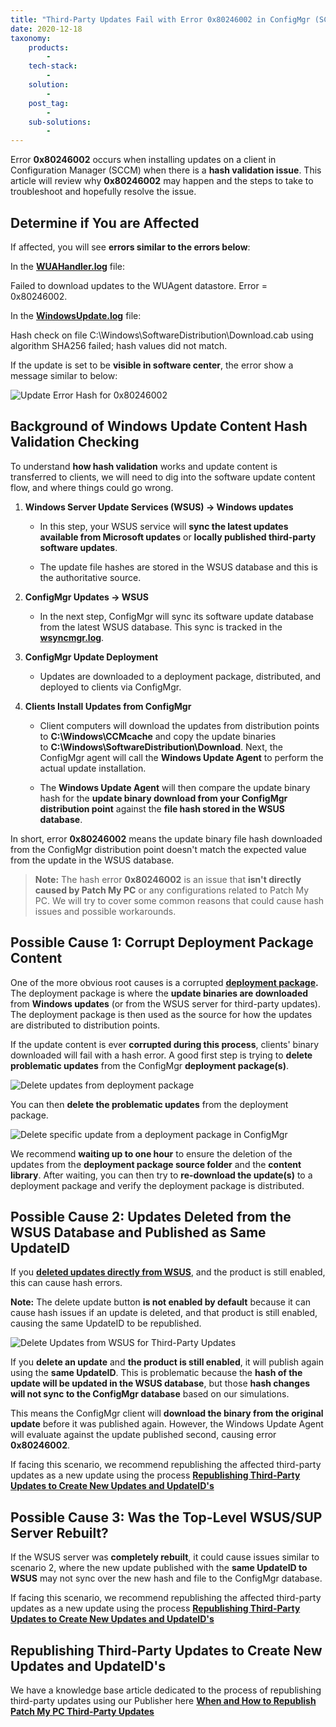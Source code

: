 ```yaml
---
title: "Third-Party Updates Fail with Error 0x80246002 in ConfigMgr (SCCM)"
date: 2020-12-18
taxonomy:
    products:
        - 
    tech-stack:
        - 
    solution:
        - 
    post_tag:
        - 
    sub-solutions:
        - 
---
```


Error **0x80246002** occurs when installing updates on a client in Configuration Manager (SCCM) when there is a **hash validation issue**. This article will review why **0x80246002** may happen and the steps to take to troubleshoot and hopefully resolve the issue.

## Determine if You are Affected

If affected, you will see **errors similar to the errors below**:

In the **[WUAHandler.log](https://patchmypc.com/collecting-log-files-for-patch-my-pc-support#update-troubleshooting-client-logs)** file:

Failed to download updates to the WUAgent datastore. Error = 0x80246002.

In the **[WindowsUpdate.log](https://docs.microsoft.com/en-us/windows/deployment/update/windows-update-logs)** file:

Hash check on file C:\\Windows\\SoftwareDistribution\\Download.cab using algorithm SHA256 failed; hash values did not match.

If the update is set to be **visible in software center**, the error show a message similar to below:

![Update Error Hash for 0x80246002](images/Update-Error-Hash-for-0x80246002-1.png)

## Background of Windows Update Content Hash Validation Checking

To understand **how hash validation** works and update content is transferred to clients, we will need to dig into the software update content flow, and where things could go wrong.

1. **Windows Server Update Services (WSUS) -> Windows updates**
    - In this step, your WSUS service will **sync the latest updates available from Microsoft updates** or **locally published third-party software updates**.
    
    - The update file hashes are stored in the WSUS database and this is the authoritative source.

3. **ConfigMgr Updates -> WSUS**
    - In the next step, ConfigMgr will sync its software update database from the latest WSUS database. This sync is tracked in the **[wsyncmgr.log](https://docs.microsoft.com/en-us/mem/configmgr/core/plan-design/hierarchy/log-files#BKMK_SUPLog)**.

5. **ConfigMgr Update Deployment**
    - Updates are downloaded to a deployment package, distributed, and deployed to clients via ConfigMgr.

7. **Clients Install Updates from ConfigMgr**
    - Client computers will download the updates from distribution points to **C:\\Windows\\CCMcache** and copy the update binaries to **C:\\Windows\\SoftwareDistribution\\Download**. Next, the ConfigMgr agent will call the **Windows Update Agent** to perform the actual update installation.
    
    - The **Windows Update Agent** will then compare the update binary hash for the **update binary download from your ConfigMgr distribution point** against the **file hash stored in the WSUS database**.

In short, error **0x80246002** means the update binary file hash downloaded from the ConfigMgr distribution point doesn't match the expected value from the update in the WSUS database.

> **Note:** The hash error **0x80246002** is an issue that **isn't directly caused by Patch My PC** or any configurations related to Patch My PC. We will try to cover some common reasons that could cause hash issues and possible workarounds.

## Possible Cause 1: Corrupt Deployment Package Content

One of the more obvious root causes is a corrupted **[deployment package](https://docs.microsoft.com/en-us/mem/configmgr/sum/deploy-use/manually-deploy-software-updates#process-to-download-content-for-the-software-update-group).** The deployment package is where the **update binaries are downloaded** from **Windows updates** (or from the WSUS server for third-party updates). The deployment package is then used as the source for how the updates are distributed to distribution points.

If the update content is ever **corrupted during this process**, clients' binary downloaded will fail with a hash error. A good first step is trying to **delete problematic updates** from the ConfigMgr **deployment package(s)**.

![Delete updates from deployment package](images/Delete-updates-from-deployment-package.png)

You can then **delete the problematic updates** from the deployment package.

![Delete specific update from a deployment package in ConfigMgr](images/Delete-specific-update-from-a-deployment-package-in-ConfigMgr.png)

We recommend **waiting up to one hour** to ensure the deletion of the updates from the **deployment package source folder** and the **content library**. After waiting, you can then try to **re-download the update(s)** to a deployment package and verify the deployment package is distributed.

## Possible Cause 2: Updates Deleted from the WSUS Database and Published as Same UpdateID

If you **[deleted updates directly from WSUS](https://patchmypc.com/modify-published-third-party-updates-wizard#topic3)**, and the product is still enabled, this can cause hash errors.

**Note:** The delete update button **is not enabled by default** because it can cause hash issues if an update is deleted, and that product is still enabled, causing the same UpdateID to be republished. 

![Delete Updates from WSUS for Third-Party Updates](images/Delete-Updates-from-WSUS-for-Third-Party-Updates.png)

If you **delete an update** and **the product is still enabled**, it will publish again using the **same UpdateID**. This is problematic because the **hash of the update will be updated in the WSUS database**, but those **hash changes will not sync to the ConfigMgr database** based on our simulations.

This means the ConfigMgr client will **download the binary from the original update** before it was published again. However, the Windows Update Agent will evaluate against the update published second, causing error **0x80246002**.

If facing this scenario, we recommend republishing the affected third-party updates as a new update using the process **[Republishing Third-Party Updates to Create New Updates and UpdateID's](#topic6)**

## Possible Cause 3: Was the Top-Level WSUS/SUP Server Rebuilt?

If the WSUS server was **completely rebuilt**, it could cause issues similar to scenario 2, where the new update published with the **same UpdateID to WSUS** may not sync over the new hash and file to the ConfigMgr database.

If facing this scenario, we recommend republishing the affected third-party updates as a new update using the process **[Republishing Third-Party Updates to Create New Updates and UpdateID's](#topic6)**

## Republishing Third-Party Updates to Create New Updates and UpdateID's

We have a knowledge base article dedicated to the process of republishing third-party updates using our Publisher here **[When and How to Republish Patch My PC Third-Party Updates](https://patchmypc.com/when-and-how-to-republish-third-party-updates)**
